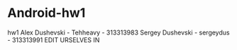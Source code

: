 # Android-hw1
hw1
Alex Dushevski - Tehheavy - 313313983
Sergey Dushevski - sergeydus - 313313991
EDIT URSELVES IN 
